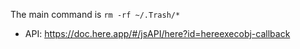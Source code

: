 The main command is `rm -rf ~/.Trash/*`

* API: https://doc.here.app/#/jsAPI/here?id=hereexecobj-callback